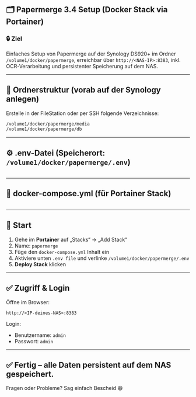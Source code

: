 ## 🗂️ Papermerge 3.4 Setup (Docker Stack via Portainer)

### 🔒 Ziel
Einfaches Setup von Papermerge auf der Synology DS920+ im Ordner `/volume1/docker/papermerge`, erreichbar über `http://<NAS-IP>:8383`, inkl. OCR-Verarbeitung und persistenter Speicherung auf dem NAS.

---

## 📁 Ordnerstruktur (vorab auf der Synology anlegen)

Erstelle in der FileStation oder per SSH folgende Verzeichnisse:

```bash
/volume1/docker/papermerge/media
/volume1/docker/papermerge/db
```

---

## ⚙️ .env-Datei (Speicherort: `/volume1/docker/papermerge/.env`)

```ini:hosts/DS920plus/.env.example
```

---

## 🐳 docker-compose.yml (für Portainer Stack)

```yaml:hosts/DS920plus/Docker/Portainer/papermerge/docker.compose.yml
```

---

## 🚀 Start

1. Gehe im **Portainer** auf „Stacks“ → „Add Stack“
2. Name: `papermerge`
3. Füge den `docker-compose.yml` Inhalt ein
4. Aktiviere unten `.env file` und verlinke `/volume1/docker/papermerge/.env`
5. **Deploy Stack** klicken

---

## ✅ Zugriff & Login

Öffne im Browser:
```
http://<IP-deines-NAS>:8383
```
Login:
- Benutzername: `admin`
- Passwort: `admin`

---

## ✅ Fertig – alle Daten persistent auf dem NAS gespeichert.

Fragen oder Probleme? Sag einfach Bescheid 😄